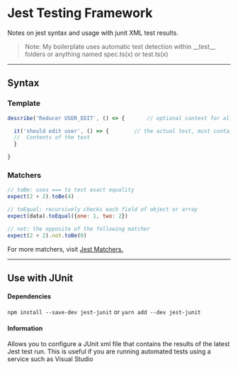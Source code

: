# Jest Testing Framework

Notes on jest syntax and usage with junit XML test results.

> Note: My boilerplate uses automatic test detection within \_\_test\_\_ folders or anything named spec.ts(x) or test.ts(x)

---

## Syntax

### Template

```javascript
describe('Reducer USER_EDIT', () => {		// optional context for all sub tests

  it('should edit user', () => {		// the actual test, must contain an expect
  //  Contents of the test
  }

}
```

### Matchers

```javascript
// toBe: uses === to test exact equality
expect(2 + 2).toBe(4)

// toEqual: recursively checks each field of object or array
expect(data).toEqual({one: 1, two: 2})

// not: the opposite of the following matcher
expect(2 + 2).not.toBe(0)
```

For more matchers, visit [Jest Matchers.](https://facebook.github.io/jest/docs/en/using-matchers.html)

---

## Use with JUnit

#### Dependencies

`npm install --save-dev jest-junit` or `yarn add --dev jest-junit`

#### Information

Allows you to configure a JUnit xml file that contains the results of the latest Jest test run. This is useful if you are running automated tests using a service such as Visual Studio
